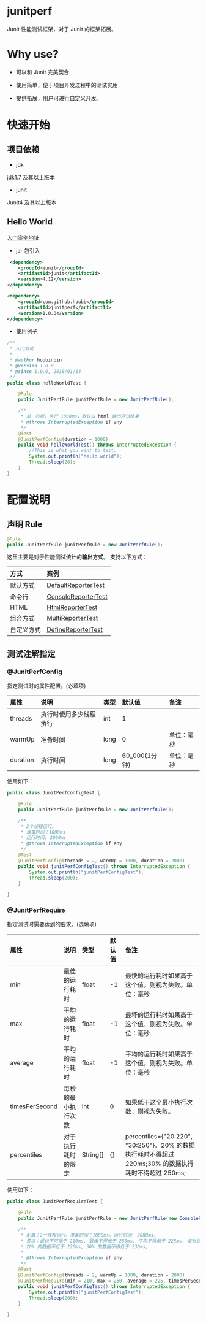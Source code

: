 # junitperf

Junit 性能测试框架，对于 Junit 的框架拓展。


# Why use?

- 可以和 Junit 完美契合

- 使用简单，便于项目开发过程中的测试实用

- 提供拓展，用户可进行自定义开发。 


# 快速开始

## 项目依赖

- jdk

jdk1.7 及其以上版本

- junit

Junit4 及其以上版本

## Hello World

[入门案例地址](https://github.com/houbb/junitperf/blob/master/src/test/java/com/github/houbb/junitperf/examples/HelloWorldTest.java)

- jar 包引入

```xml
 <dependency>
    <groupId>junit</groupId>
    <artifactId>junit</artifactId>
    <version>4.12</version>
</dependency>

<dependency>
    <groupId>com.github.houbb</groupId>
    <artifactId>junitperf</artifactId>
    <version>1.0.0</version>
</dependency>
```

- 使用例子

```java
/**
 * 入门测试
 *
 * @author houbinbin
 * @version 1.0.0
 * @since 1.0.0, 2018/01/14
 */
public class HelloWorldTest {

    @Rule
    public JunitPerfRule junitPerfRule = new JunitPerfRule();

    /**
     * 单一线程，执行 1000ms，默认以 html 输出测试结果
     * @throws InterruptedException if any
     */
    @Test
    @JunitPerfConfig(duration = 1000)
    public void helloWorldTest() throws InterruptedException {
        //This is what you want to test.
        System.out.println("hello world");
        Thread.sleep(20);
    }
}
```

# 配置说明

## 声明 Rule

```java
@Rule
public JunitPerfRule junitPerfRule = new JunitPerfRule();
```
这里主要是对于性能测试统计的**输出方式**。
支持以下方式：

| 方式 | 案例 |
|:----|:----|
| 默认方式 | [DefaultReporterTest](https://github.com/houbb/junitperf/blob/master/src/test/java/com/github/houbb/junitperf/examples/report/DefaultReporterTest.java) |
| 命令行 | [ConsoleReporterTest](https://github.com/houbb/junitperf/blob/master/src/test/java/com/github/houbb/junitperf/examples/report/ConsoleReporterTest.java) |
| HTML | [HtmlReporterTest](https://github.com/houbb/junitperf/blob/master/src/test/java/com/github/houbb/junitperf/examples/report/HtmlReporterTest.java) |
| 组合方式 | [MultiReporterTest](https://github.com/houbb/junitperf/blob/master/src/test/java/com/github/houbb/junitperf/examples/report/MultiReporterTest.java) |
| 自定义方式 | [DefineReporterTest](https://github.com/houbb/junitperf/blob/master/src/test/java/com/github/houbb/junitperf/examples/report/DefineReporterTest.java) |


## 测试注解指定

### @JunitPerfConfig

指定测试时的属性配置。(必填项)

| 属性 | 说明 | 类型 | 默认值 | 备注 |
|:----|:----|:----|:----|:----|
| threads | 执行时使用多少线程执行 | int | 1 | |
| warmUp | 准备时间 | long | 0 | 单位：毫秒 |
| duration | 执行时间 | long | 60_000(1分钟) | 单位：毫秒 |


使用如下：

```java
public class JunitPerfConfigTest {

    @Rule
    public JunitPerfRule junitPerfRule = new JunitPerfRule();

    /**
     * 2个线程运行。
     * 准备时间：1000ms
     * 运行时间: 2000ms
     * @throws InterruptedException if any
     */
    @Test
    @JunitPerfConfig(threads = 2, warmUp = 1000, duration = 2000)
    public void junitPerfConfigTest() throws InterruptedException {
        System.out.println("junitPerfConfigTest");
        Thread.sleep(200);
    }

}
```

### @JunitPerfRequire

指定测试时需要达到的要求。(选填项)

| 属性 | 说明 | 类型 | 默认值 | 备注 |
|:----|:----|:----|:----|:----|
| min | 最佳的运行耗时 | float | -1 | 最快的运行耗时如果高于这个值，则视为失败。单位：毫秒 |
| max | 平均的运行耗时 | float | -1 | 最坏的运行耗时如果高于这个值，则视为失败。单位：毫秒 |
| average | 平均的运行耗时 | float | -1 | 平均的运行耗时如果高于这个值，则视为失败。单位：毫秒 |
| timesPerSecond | 每秒的最小执行次数 | int | 0 | 如果低于这个最小执行次数，则视为失败。 |
| percentiles | 对于执行耗时的限定 | String[] | {} | percentiles={"20:220", "30:250"}。20% 的数据执行耗时不得超过 220ms;30% 的数据执行耗时不得超过 250ms; |

使用如下：

```java
public class JunitPerfRequireTest {

    @Rule
    public JunitPerfRule junitPerfRule = new JunitPerfRule(new ConsoleReporter());

    /**
     * 配置：2个线程运行。准备时间：1000ms。运行时间: 2000ms。
     * 要求：最快不可低于 210ms, 最慢不得低于 250ms, 平均不得低于 225ms, 每秒运行次数不得低于 4 次。
     * 20% 的数据不低于 220ms, 50% 的数据不得低于 230ms;
     *
     * @throws InterruptedException if any
     */
    @Test
    @JunitPerfConfig(threads = 2, warmUp = 1000, duration = 2000)
    @JunitPerfRequire(min = 210, max = 250, average = 225, timesPerSecond = 4, percentiles = {"20:220", "50:230"})
    public void junitPerfConfigTest() throws InterruptedException {
        System.out.println("junitPerfConfigTest");
        Thread.sleep(200);
    }

}
```




